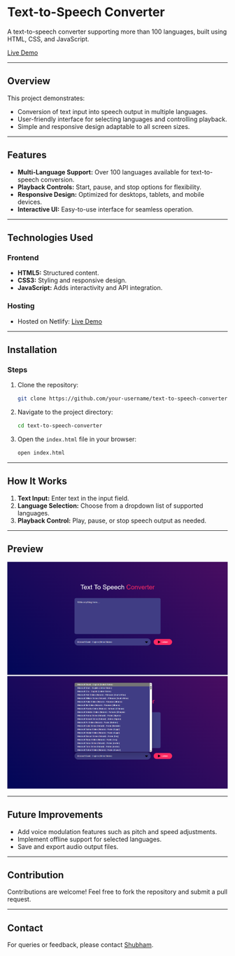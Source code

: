 # Text-to-Speech Converter

A text-to-speech converter supporting more than 100 languages, built using HTML, CSS, and JavaScript.

[Live Demo](https://sensational-stardust-d64f20.netlify.app/)

---

## Overview
This project demonstrates:
- Conversion of text input into speech output in multiple languages.
- User-friendly interface for selecting languages and controlling playback.
- Simple and responsive design adaptable to all screen sizes.

---

## Features
- **Multi-Language Support:** Over 100 languages available for text-to-speech conversion.
- **Playback Controls:** Start, pause, and stop options for flexibility.
- **Responsive Design:** Optimized for desktops, tablets, and mobile devices.
- **Interactive UI:** Easy-to-use interface for seamless operation.

---

## Technologies Used

### Frontend
- **HTML5:** Structured content.
- **CSS3:** Styling and responsive design.
- **JavaScript:** Adds interactivity and API integration.

### Hosting
- Hosted on Netlify: [Live Demo](https://sensational-stardust-d64f20.netlify.app/)

---

## Installation

### Steps
1. Clone the repository:
   ```bash
   git clone https://github.com/your-username/text-to-speech-converter.git
   ```

2. Navigate to the project directory:
   ```bash
   cd text-to-speech-converter
   ```

3. Open the `index.html` file in your browser:
   ```bash
   open index.html
   ```

---

## How It Works
1. **Text Input:** Enter text in the input field.
2. **Language Selection:** Choose from a dropdown list of supported languages.
3. **Playback Control:** Play, pause, or stop speech output as needed.

---

## Preview
![Screenshot 1](./Screenshots/ss1.png)
![Screenshot 2](./Screenshots/ss2.png)

---

## Future Improvements
- Add voice modulation features such as pitch and speed adjustments.
- Implement offline support for selected languages.
- Save and export audio output files.

---

## Contribution
Contributions are welcome! Feel free to fork the repository and submit a pull request.

---

## Contact
For queries or feedback, please contact [Shubham](mailto:shubhamjaishu@gmail.com).
